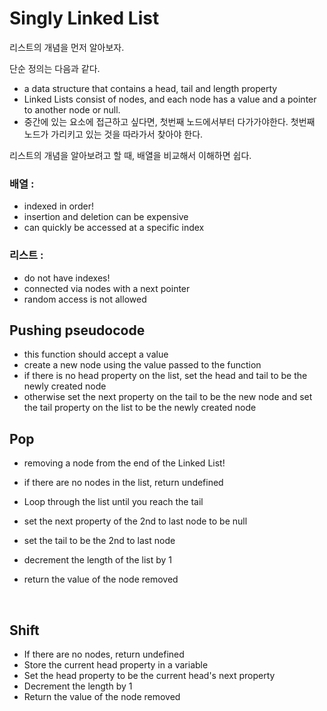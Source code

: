 # Singly Linked List

리스트의 개념을 먼저 알아보자.

단순 정의는 다음과 같다.

- a data structure that contains a head, tail and length property
- Linked Lists consist of nodes, and each node has a value and a pointer to another node or null.
- 중간에 있는 요소에 접근하고 싶다면, 첫번째 노드에서부터 다가가야한다. 첫번째 노드가 가리키고 있는 것을 따라가서 찾아야 한다.

리스트의 개념을 알아보려고 할 때, 배열을 비교해서 이해하면 쉽다.

### 배열 :

- indexed in order!
- insertion and deletion can be expensive
- can quickly be accessed at a specific index

### 리스트 :

- do not have indexes!
- connected via nodes with a next pointer
- random access is not allowed

## Pushing pseudocode

- this function should accept a value
- create a new node using the value passed to the function
- if there is no head property on the list, set the head and tail to be the newly created node
- otherwise set the next property on the tail to be the new node and set the tail property on the list to be the newly created node

## Pop

- removing a node from the end of the Linked List!

- if there are no nodes in the list, return undefined
- Loop through the list until you reach the tail
- set the next property of the 2nd to last node to be null
- set the tail to be the 2nd to last node
- decrement the length of the list by 1
- return the value of the node removed

<br>

## Shift

- If there are no nodes, return undefined
- Store the current head property in a variable
- Set the head property to be the current head's next property
- Decrement the length by 1
- Return the value of the node removed

